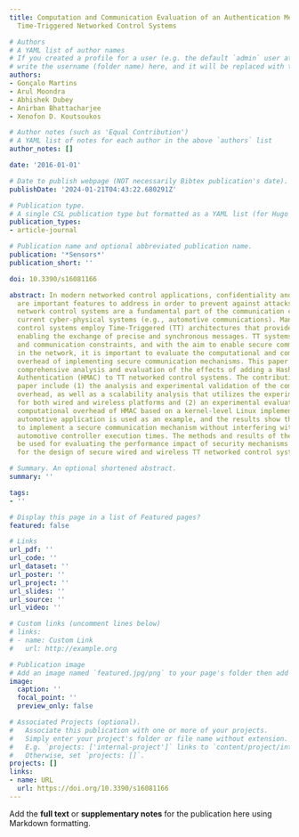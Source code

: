 ```yaml
---
title: Computation and Communication Evaluation of an Authentication Mechanism for
  Time-Triggered Networked Control Systems

# Authors
# A YAML list of author names
# If you created a profile for a user (e.g. the default `admin` user at `content/authors/admin/`), 
# write the username (folder name) here, and it will be replaced with their full name and linked to their profile.
authors:
- Gonçalo Martins
- Arul Moondra
- Abhishek Dubey
- Anirban Bhattacharjee
- Xenofon D. Koutsoukos

# Author notes (such as 'Equal Contribution')
# A YAML list of notes for each author in the above `authors` list
author_notes: []

date: '2016-01-01'

# Date to publish webpage (NOT necessarily Bibtex publication's date).
publishDate: '2024-01-21T04:43:22.680291Z'

# Publication type.
# A single CSL publication type but formatted as a YAML list (for Hugo requirements).
publication_types:
- article-journal

# Publication name and optional abbreviated publication name.
publication: '*Sensors*'
publication_short: ''

doi: 10.3390/s16081166

abstract: In modern networked control applications, confidentiality and integrity
  are important features to address in order to prevent against attacks. Moreover,
  network control systems are a fundamental part of the communication components of
  current cyber-physical systems (e.g., automotive communications). Many networked
  control systems employ Time-Triggered (TT) architectures that provide mechanisms
  enabling the exchange of precise and synchronous messages. TT systems have computation
  and communication constraints, and with the aim to enable secure communications
  in the network, it is important to evaluate the computational and communication
  overhead of implementing secure communication mechanisms. This paper presents a
  comprehensive analysis and evaluation of the effects of adding a Hash-based Message
  Authentication (HMAC) to TT networked control systems. The contributions of the
  paper include (1) the analysis and experimental validation of the communication
  overhead, as well as a scalability analysis that utilizes the experimental result
  for both wired and wireless platforms and (2) an experimental evaluation of the
  computational overhead of HMAC based on a kernel-level Linux implementation. An
  automotive application is used as an example, and the results show that it is feasible
  to implement a secure communication mechanism without interfering with the existing
  automotive controller execution times. The methods and results of the paper can
  be used for evaluating the performance impact of security mechanisms and, thus,
  for the design of secure wired and wireless TT networked control systems.

# Summary. An optional shortened abstract.
summary: ''

tags:
- ''

# Display this page in a list of Featured pages?
featured: false

# Links
url_pdf: ''
url_code: ''
url_dataset: ''
url_poster: ''
url_project: ''
url_slides: ''
url_source: ''
url_video: ''

# Custom links (uncomment lines below)
# links:
# - name: Custom Link
#   url: http://example.org

# Publication image
# Add an image named `featured.jpg/png` to your page's folder then add a caption below.
image:
  caption: ''
  focal_point: ''
  preview_only: false

# Associated Projects (optional).
#   Associate this publication with one or more of your projects.
#   Simply enter your project's folder or file name without extension.
#   E.g. `projects: ['internal-project']` links to `content/project/internal-project/index.md`.
#   Otherwise, set `projects: []`.
projects: []
links:
- name: URL
  url: https://doi.org/10.3390/s16081166
---
```


Add the **full text** or **supplementary notes** for the publication here using Markdown formatting.
